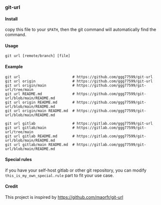 ### git-url

#### Install

copy this file to your `$PATH`, then the git command will automatically find the command.

#### Usage

```shell
git url [remote/branch] [file]
```

#### Example
```shell
git url                        # https://github.com/ggg77599/git-url
git url origin                 # https://github.com/ggg77599/git-url
git url origin/main            # https://github.com/ggg77599/git-url/tree/main
git url README.md              # https://github.com/ggg77599/git-url/blob/main/README.md
git url origin README.md       # https://github.com/ggg77599/git-url/blob/main/README.md
git url origin/main README.md  # https://github.com/ggg77599/git-url/blob/main/README.md

git url gitlab                 # https://gitlab.com/ggg77599/git-url
git url gitlab/main            # https://gitlab.com/ggg77599/git-url/tree/main
git url gitlab README.md       # https://gitlab.com/ggg77599/git-url/blob/main/README.md
git url gitlab/main README.md  # https://gitlab.com/ggg77599/git-url/blob/main/README.md
```

#### Special rules

if you have your self-host gitlab or other git repository, you can modify `this_is_my_own_special.rule` part to fit your use case.

#### Credit

This project is inspired by https://github.com/maorfr/git-url
